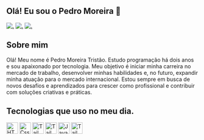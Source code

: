 ## Olá! Eu sou o Pedro Moreira 👋


[![.](https://img.shields.io/badge/Instagram-E4405F?style=for-the-badge&logo=instagram&logoColor=white)](https://www.instagram.com/pedro_moreirat/)
[![.](https://img.shields.io/badge/Discord-7289DA?style=for-the-badge&logo=discord&logoColor=white)](https://discordapp.com/users/620363768550916106)
[![.](https://img.shields.io/badge/WhatsApp-25D366?style=for-the-badge&logo=whatsapp&logoColor=white)](https://api.whatsapp.com/send/?phone=5518996941815&text&type=phone_number&app_absent=0)


## Sobre mim

Olá! Meu nome é Pedro Moreira Tristão. Estudo programação há dois anos e sou apaixonado por tecnologia. Meu objetivo é iniciar minha carreira no mercado de trabalho, desenvolver minhas habilidades e, no futuro, expandir minha atuação para o mercado internacional. Estou sempre em busca de novos desafios e aprendizados para crescer como profissional e contribuir com soluções criativas e práticas.


## Tecnologias que uso no meu dia.
<div style="display: inline_block">
<img title="HTML" width="30px" align="center" src="https://cdn.jsdelivr.net/gh/devicons/devicon@latest/icons/html5/html5-original.svg" />
<img title="Css3" width="30px" align="center" src="https://cdn.jsdelivr.net/gh/devicons/devicon@latest/icons/css3/css3-original.svg" />
<img title="Tailwind CSS" width="30px" align="center" src="https://cdn.jsdelivr.net/gh/devicons/devicon@latest/icons/tailwindcss/tailwindcss-original.svg" />
<img title="Tailwind CSS" width="30px" align="center" src="https://cdn.jsdelivr.net/gh/devicons/devicon@latest/icons/bootstrap/bootstrap-original.svg" />       
<img title="JavaScript" width="30px" align="center" src="https://cdn.jsdelivr.net/gh/devicons/devicon@latest/icons/javascript/javascript-original.svg" />
<!--<img title="Vue" width="30px" align="center" src="https://cdn.jsdelivr.net/gh/devicons/devicon@latest/icons/vuejs/vuejs-original.svg" /> -->
<img title="Tailwind CSS" width="30px" align="center" src="https://cdn.jsdelivr.net/gh/devicons/devicon@latest/icons/git/git-original.svg" />
        
</div>

<!--https://devicon.dev/--!>
